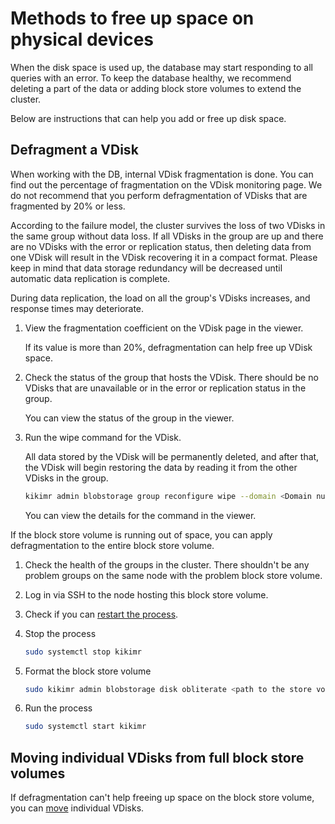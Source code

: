 # Methods to free up space on physical devices

When the disk space is used up, the database may start responding to all queries with an error. To keep the database healthy, we recommend deleting a part of the data or adding block store volumes to extend the cluster.

Below are instructions that can help you add or free up disk space.

## Defragment a VDisk

When working with the DB, internal VDisk fragmentation is done. You can find out the percentage of fragmentation on the VDisk monitoring page. We do not recommend that you perform defragmentation of VDisks that are fragmented by 20% or less.

According to the failure model, the cluster survives the loss of two VDisks in the same group without data loss. If all VDisks in the group are up and there are no VDisks with the error or replication status, then deleting data from one VDisk will result in the VDisk recovering it in a compact format. Please keep in mind that data storage redundancy will be decreased until automatic data replication is complete.

During data replication, the load on all the group's VDisks increases, and response times may deteriorate.

1. View the fragmentation coefficient on the VDisk page in the viewer.

   If its value is more than 20%, defragmentation can help free up VDisk space.

2. Check the status of the group that hosts the VDisk. There should be no VDisks that are unavailable or in the error or replication status in the group.

    You can view the status of the group in the viewer.

3. Run the wipe command for the VDisk.

    All data stored by the VDisk will be permanently deleted, and after that, the VDisk will begin restoring the data by reading it from the other VDisks in the group.

    ```bash
    kikimr admin blobstorage group reconfigure wipe --domain <Domain number> --node <Node ID> --pdisk <pdisk-id> --vslot <Slot number>
    ```

    You can view the details for the command in the viewer.

If the block store volume is running out of space, you can apply defragmentation to the entire block store volume.

1. Check the health of the groups in the cluster. There shouldn't be any problem groups on the same node with the problem block store volume.

2. Log in via SSH to the node hosting this block store volume.

3. Check if you can [restart the process](node_restarting.md#restart_process).

4. Stop the process

    ```bash
    sudo systemctl stop kikimr
    ```

5. Format the block store volume

    ```bash
    sudo kikimr admin blobstorage disk obliterate <path to the store volume part label>
    ```

6. Run the process

    ```bash
    sudo systemctl start kikimr
    ```

## Moving individual VDisks from full block store volumes

If defragmentation can't help freeing up space on the block store volume, you can [move](moving_vdisks.md#moving_disk) individual VDisks.

